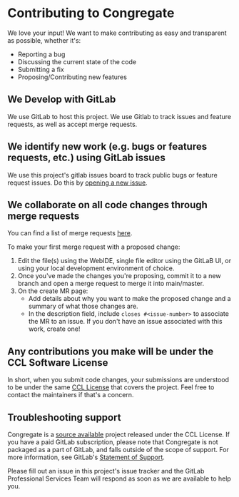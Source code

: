 # Contributing to Congregate

We love your input! We want to make contributing as easy and transparent as possible, whether it's:

- Reporting a bug
- Discussing the current state of the code
- Submitting a fix
- Proposing/Contributing new features

## We Develop with GitLab

We use GitLab to host this project. We use Gitlab to track issues and feature requests, as well as accept merge requests.

## We identify new work (e.g. bugs or features requests, etc.) using GitLab issues

We use this project's gitlab issues board to track public bugs or feature request issues. Do this by [opening a new issue](https://gitlab.com/gitlab-org/professional-services-automation/tools/migration/congregate/-/issues).

## We collaborate on all code changes through merge requests

You can find a list of merge requests [here](https://gitlab.com/gitlab-org/professional-services-automation/tools/migration/congregate/-/merge_requests).

To make your first merge request with a proposed change:

1. Edit the file(s) using the WebIDE, single file editor using the GitLaB UI, or using your local development environment of choice.
1. Once you've made the changes you're proposing, commit it to a new branch and open a merge request to merge it into main/master.
1. On the create MR page:
   - Add details about why you want to make the proposed change and a summary of what those changes are.
   - In the description field, include `closes #<issue-number>` to associate the MR to an issue. If you don't have an issue associated with this work, create one!

## Any contributions you make will be under the CCL Software License

In short, when you submit code changes, your submissions are understood to be under the same [CCL License](/LICENSE) that covers the project. Feel free to contact the maintainers if that's a concern.

## Troubleshooting support

Congregate is a [source available](https://about.gitlab.com/handbook/marketing/strategic-marketing/tiers/#open-source-vs-source-available) project released under the CCL License. If you have a paid GitLab subscription, please note that Congregate is not packaged as a part of GitLab, and falls outside of the scope of support. For more information, see GitLab's [Statement of Support](https://about.gitlab.com/support/statement-of-support.html).

Please fill out an issue in this project's issue tracker and the GitLab Professional Services Team will respond as soon as we are available to help you.
